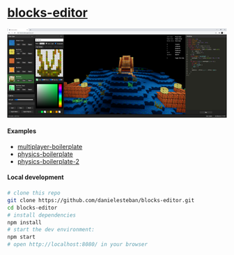 [blocks-editor](https://blocks-editor.gatunes.com/)
==

[![screenshot](screenshot.png)](https://blocks-editor.gatunes.com/)

#### Examples

 * [multiplayer-boilerplate](https://multiplayer-boilerplate.glitch.me/)
 * [physics-boilerplate](https://physics-boilerplate.glitch.me/)
 * [physics-boilerplate-2](https://physics-boilerplate-2.glitch.me/)

#### Local development

```bash
# clone this repo
git clone https://github.com/danielesteban/blocks-editor.git
cd blocks-editor
# install dependencies
npm install
# start the dev environment:
npm start
# open http://localhost:8080/ in your browser
```

